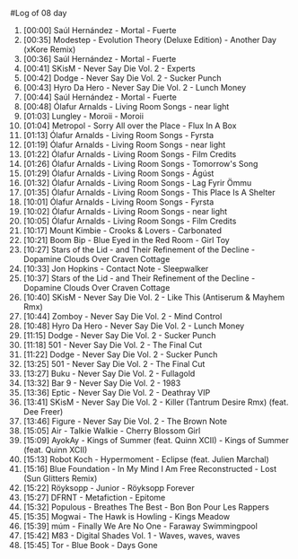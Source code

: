 #Log of 08 day

1. [00:00] Saúl Hernández - Mortal - Fuerte
1. [00:35] Modestep - Evolution Theory (Deluxe Edition) - Another Day (xKore Remix)
1. [00:36] Saúl Hernández - Mortal - Fuerte
1. [00:41] SKisM - Never Say Die Vol. 2 - Experts
1. [00:42] Dodge - Never Say Die Vol. 2 - Sucker Punch
1. [00:43] Hyro Da Hero - Never Say Die Vol. 2 - Lunch Money
1. [00:44] Saúl Hernández - Mortal - Fuerte
1. [00:48] Ólafur Arnalds - Living Room Songs - near light
1. [01:03] Lungley - Moroii - Moroii
1. [01:04] Metropol - Sorry All over the Place - Flux In A Box
1. [01:13] Ólafur Arnalds - Living Room Songs - Fyrsta
1. [01:19] Ólafur Arnalds - Living Room Songs - near light
1. [01:22] Ólafur Arnalds - Living Room Songs - Film Credits
1. [01:26] Ólafur Arnalds - Living Room Songs - Tomorrow's Song
1. [01:29] Ólafur Arnalds - Living Room Songs - Ágúst
1. [01:32] Ólafur Arnalds - Living Room Songs - Lag Fyrir Ömmu
1. [01:35] Ólafur Arnalds - Living Room Songs - This Place Is A Shelter
1. [10:01] Ólafur Arnalds - Living Room Songs - Fyrsta
1. [10:02] Ólafur Arnalds - Living Room Songs - near light
1. [10:05] Ólafur Arnalds - Living Room Songs - Film Credits
1. [10:17] Mount Kimbie - Crooks & Lovers - Carbonated
1. [10:21] Boom Bip - Blue Eyed in the Red Room - Girl Toy
1. [10:27] Stars of the Lid - and Their Refinement of the Decline - Dopamine Clouds Over Craven Cottage
1. [10:33] Jon Hopkins - Contact Note - Sleepwalker
1. [10:37] Stars of the Lid - and Their Refinement of the Decline - Dopamine Clouds Over Craven Cottage
1. [10:40] SKisM - Never Say Die Vol. 2 - Like This (Antiserum & Mayhem Rmx)
1. [10:44] Zomboy - Never Say Die Vol. 2 - Mind Control
1. [10:48] Hyro Da Hero - Never Say Die Vol. 2 - Lunch Money
1. [11:15] Dodge - Never Say Die Vol. 2 - Sucker Punch
1. [11:18] 501 - Never Say Die Vol. 2 - The Final Cut
1. [11:22] Dodge - Never Say Die Vol. 2 - Sucker Punch
1. [13:25] 501 - Never Say Die Vol. 2 - The Final Cut
1. [13:27] Buku - Never Say Die Vol. 2 - Fullagold
1. [13:32] Bar 9 - Never Say Die Vol. 2 - 1983
1. [13:36] Eptic - Never Say Die Vol. 2 - Deathray VIP
1. [13:41] SKisM - Never Say Die Vol. 2 - Killer (Tantrum Desire Rmx) (feat. Dee Freer)
1. [13:46] Figure - Never Say Die Vol. 2 - The Brown Note
1. [15:05] Air - Talkie Walkie - Cherry Blossom Girl
1. [15:09] AyokAy - Kings of Summer (feat. Quinn XCII) - Kings of Summer (feat. Quinn XCII)
1. [15:13] Robot Koch - Hypermoment - Eclipse (feat. Julien Marchal)
1. [15:16] Blue Foundation - In My Mind I Am Free Reconstructed - Lost (Sun Glitters Remix)
1. [15:22] Röyksopp - Junior - Röyksopp Forever
1. [15:27] DFRNT - Metafiction - Epitome
1. [15:32] Populous - Breathes The Best - Bon Bon Pour Les Rappers
1. [15:35] Mogwai - The Hawk is Howling - Kings Meadow
1. [15:39] múm - Finally We Are No One - Faraway Swimmingpool
1. [15:42] M83 - Digital Shades Vol. 1 - Waves, waves, waves
1. [15:45] Tor - Blue Book - Days Gone
